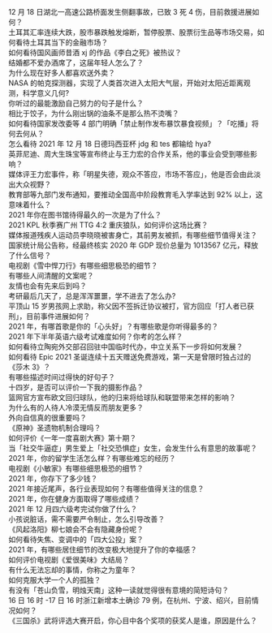 12 月 18 日湖北一高速公路桥面发生侧翻事故，已致 3 死 4 伤，目前救援进展如何？  
土耳其汇率连续大跌，股市暴跌触发熔断，暂停股票、股票衍生品等市场交易，如何看待土耳其当下的金融市场？  
如何看待国风画师昔酒 xj 的作品《李白之死》被热议？  
结婚都不爱办酒席了，这届年轻人怎么了？  
为什么现在好多人都喜欢送外卖？  
NASA 的帕克探测器，实现了人类首次进入太阳大气层，开始对太阳近距离观测，科学意义几何?  
你听过的最能激励自己努力的句子是什么？  
相比于饺子，为什么刚出锅的油条不是那么热不烫嘴？  
如何看待国家发改委等 4 部门明确「禁止制作发布暴饮暴食视频」？「吃播」将何去何从？  
怎么看待 2021 年 12 月 18 日德玛西亚杯 jdg 和 tes 都输给 hya?  
英菲尼迪、周大生珠宝等宣布终止与王力宏的合作关系，他的事业会受到哪些影响？  
媒体评王力宏事件，称「明星失德，观众不答应，市场不答应」，他是否会由此淡出大众视野？  
教育部等九部门发布通知，要推动全国高中阶段教育毛入学率达到 92% 以上，这意味着什么？  
2021 年你在图书馆待得最久的一次是为了什么？  
2021 KPL 秋季赛广州 TTG 4:2 重庆狼队，如何评价这场比赛？  
媒体报道残疾人运动员李晓晓被害身亡，其前男友被抓，有哪些细节值得关注？  
国家统计局公告称，经最终核实 2020 年 GDP 现价总量为 1013567 亿元，释放了什么信号？  
电视剧《雪中悍刀行》有哪些细思极恐的细节？  
有哪些人间清醒的文案呢？  
友情也会有先来后到吗？  
考研最后几天了，总是浑浑噩噩，学不进去了怎么办?  
平顶山 15 岁男孩网上求助，称父因不签拆迁协议被打，官方回应「打人者已获刑」，目前事件进展如何？  
2021 年，有哪首歌是你的「心头好」？有哪些歌是你听得最多的？  
2021 年下半年英语六级考试难度如何？你考的怎么样？  
如何看待立陶宛外交部召回驻中国临时代办，中立关系下一步将如何发展？  
如何看待 Epic 2021 圣诞连续十五天赠送免费游戏，第一天是曾限时独占过的《莎木 3》？  
有哪些描述时间过得快的好句子？  
十四岁，是否可以评价一下我的摄影作品？  
篮网官方宣布欧文回归球队，他的归来将给球队和联盟带来怎样的影响？  
为什么有的人待人冷漠无情反而朋友更多？  
外向自信真的很重要吗？  
《原神》圣遗物机制合理吗？  
如何评价《一年一度喜剧大赛》第十期？  
当「社交牛逼症」男生爱上「社交恐惧症」女生，会发生什么有意思的故事呢？  
2021 年，你的留学生活怎么样？有哪些难忘的经历？  
电视剧《小敏家》有哪些细思极恐的细节？  
2021 年，你存下了多少钱？  
2021 年接近尾声，各行业表现如何？有哪些值得关注的信息？  
2021 年，你在健身方面取得了哪些成绩？  
2021 年 12 月四六级考完试你做了什么？  
小孩说脏话，需不需要严令制止，怎么引导改善？  
《风起洛阳》柳七娘会不会有隐藏身份呢？  
如何看待失焦、变调中的「四大公投」案？  
2021 年，有哪些居住细节的改变极大地提升了你的幸福感？  
如何评价电视剧《爱很美味》大结局？  
有什么无法忘却的事情，你称之为童年？  
如何克服大学一个人的孤独？  
有没有「苍山负雪，明烛天南」这种一读就觉得很有意境的简短诗句？  
16 日 16 时 -17 日 16 时浙江新增本土确诊 79 例，在杭州、宁波、绍兴，目前情况如何？  
《三国杀》武将评选大赛开启，你心目中各个奖项的获奖人是谁，原因是什么？  
